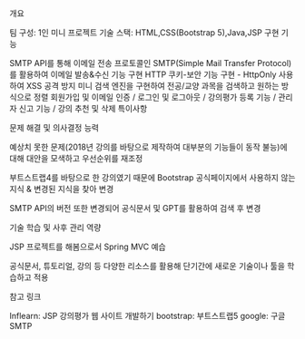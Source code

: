 개요



팀 구성: 1인 미니 프로젝트
기술 스택: HTML,CSS(Bootstrap 5),Java,JSP
구현 기능

SMTP API를 통해 이메일 전송 프로토콜인 SMTP(Simple Mail Transfer Protocol)를 활용하여 이메일 발송&수신 기능 구현
HTTP 쿠키-보안 기능 구현 - HttpOnly 사용하여 XSS 공격 방지
미니 검색 엔진을 구현하여 전공/교양 과목을 검색하고 원하는 방식으로 정렬
회원가입 및 이메일 인증 / 로그인 및 로그아웃 / 강의평가 등록 기능 / 관리자 신고 기능 / 강의 추천 및 삭제
특이사항

문제 해결 및 의사결정 능력

예상치 못한 문제(2018년 강의를 바탕으로 제작하여 대부분의 기능들이 동작 불능)에 대해 대안을 모색하고 우선순위를 재조정

부트스트랩4를 바탕으로 한 강의였기 때문에 Bootstrap 공식페이지에서 사용하지 않는 지식 & 변경된 지식을 찾아 변경

SMTP API의 버전 또한 변경되어 공식문서 및 GPT를 활용하여 검색 후 변경

기술 학습 및 사후 관리 역량

JSP 프로젝트를 해봄으로서 Spring MVC 예습

공식문서, 튜토리얼, 강의 등 다양한 리소스를 활용해 단기간에 새로운 기술이나 툴을 학습하고 적용

참고 링크

Inflearn: JSP 강의평가 웹 사이트 개발하기
bootstrap: 부트스트랩5
google: 구글 SMTP
